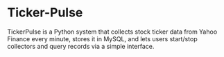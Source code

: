# Ticker-Pulse
TickerPulse is a Python system that collects stock ticker data from Yahoo Finance every minute, stores it in MySQL, and lets users start/stop collectors and query records via a simple interface.
